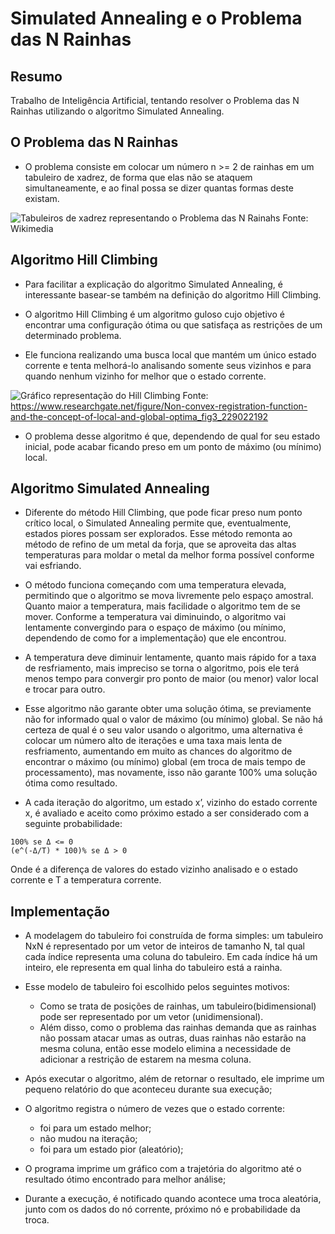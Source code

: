 # Simulated Annealing e o Problema das N Rainhas

## Resumo
Trabalho de Inteligência Artificial, tentando resolver o Problema das N Rainhas utilizando o algoritmo Simulated Annealing.
## O Problema das N Rainhas
- O problema consiste em colocar um número n >= 2 de rainhas em um tabuleiro de xadrez, de forma que elas não se ataquem simultaneamente, e ao final possa se dizer quantas formas deste existam.

![Tabuleiros de xadrez representando o Problema das N Rainahs](https://gizmodo.uol.com.br/wp-content/blogs.dir/8/files/2017/09/n8riqfrjdnb5vndkpbf8.png)
Fonte: Wikimedia


## Algoritmo Hill Climbing
- Para facilitar a explicação do algoritmo Simulated Annealing, é interessante basear-se também na definição do algoritmo Hill Climbing.

- O algoritmo Hill Climbing é um algoritmo guloso cujo objetivo é encontrar uma configuração ótima ou que satisfaça as restrições de um determinado problema.

- Ele funciona realizando uma busca local que mantém um único estado corrente e tenta melhorá-lo analisando somente seus vizinhos e para quando nenhum vizinho for melhor que o estado corrente.

![Gráfico representação do Hill Climbing](https://miro.medium.com/v2/resize:fit:828/format:webp/0*yON268ZY1DQQd76S.png)
Fonte: https://www.researchgate.net/figure/Non-convex-registration-function-and-the-concept-of-local-and-global-optima_fig3_229022192

- O problema desse algoritmo é que, dependendo de qual for seu estado inicial, pode acabar ficando preso em um ponto de máximo (ou mínimo) local.

## Algoritmo Simulated Annealing
- Diferente do método Hill Climbing, que pode ficar preso num ponto crítico local, o Simulated Annealing permite que, eventualmente, estados piores possam ser explorados. Esse método remonta ao método de refino de um metal da forja, que se aproveita das altas temperaturas para moldar o metal da melhor forma possível conforme vai esfriando.

- O método funciona começando com uma temperatura elevada, permitindo que o algoritmo se mova livremente pelo espaço amostral. Quanto maior a temperatura, mais facilidade o algoritmo tem de se mover. Conforme a temperatura vai diminuindo, o algoritmo vai lentamente convergindo para o espaço de máximo (ou mínimo, dependendo de como for a implementação) que ele encontrou. 

- A temperatura deve diminuir lentamente, quanto mais rápido for a taxa de resfriamento, mais impreciso se torna o algoritmo, pois ele terá menos tempo para convergir pro ponto de maior (ou menor) valor local e trocar para outro.

- Esse algoritmo não garante obter uma solução ótima, se previamente não for informado qual o valor de máximo (ou mínimo) global. Se não há certeza de qual é o seu valor usando o algoritmo, uma alternativa é colocar um número alto de iterações e uma taxa mais lenta de resfriamento, aumentando em muito as chances do algoritmo de encontrar o máximo (ou mínimo) global (em troca de mais tempo de processamento), mas novamente, isso não garante 100% uma solução ótima como resultado.

- A cada iteração do algoritmo, um estado x’, vizinho do estado corrente x, é avaliado e aceito como próximo estado a ser considerado com a seguinte probabilidade:
```
100% se Δ <= 0
(e^(-Δ/T) * 100)% se Δ > 0
```
Onde  é a diferença de valores do estado vizinho analisado e o estado corrente e T a temperatura corrente.

## Implementação

- A modelagem do tabuleiro foi construída de forma simples: um tabuleiro NxN é representado por um vetor de inteiros de tamanho N, tal qual cada índice representa uma coluna do tabuleiro. Em cada índice há um inteiro, ele representa em qual linha do tabuleiro está a rainha.

- Esse modelo de tabuleiro foi escolhido pelos seguintes motivos:
    - Como se trata de posições de rainhas, um tabuleiro(bidimensional) pode ser representado por um vetor (unidimensional).
    - Além disso, como o problema das rainhas demanda que as rainhas não possam atacar umas as outras, duas rainhas não estarão na mesma coluna, então esse modelo elimina a necessidade de adicionar a restrição de estarem na mesma coluna.

- Após executar o algoritmo, além de retornar o resultado, ele imprime um pequeno relatório do que aconteceu durante sua execução;

- O algoritmo registra o número de vezes que o estado corrente:
    - foi para um estado melhor;
    - não mudou na iteração;
    - foi para um estado pior (aleatório);
- O programa imprime um gráfico com a trajetória do algoritmo até o resultado ótimo encontrado para melhor análise;

- Durante a execução, é notificado quando acontece uma troca aleatória, junto com os dados do nó corrente, próximo nó e probabilidade da troca.
